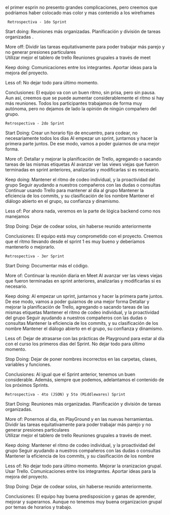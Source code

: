 el primer esprin no presento grandes complicaciones, pero creemos que podriamos haber colocado mas color y mas contenido a los wireframes

     Retrospectiva - 1do Sprint
  
Start doing:
    Reuniones más organizadas.
    Planificación y división de tareas organizadas .

More off:
    Dividir las tareas equitativamente para poder trabajar más parejo y no generar presiones particulares  
    Utilizar mejor el tablero de trello
    Reuniones grupales a través de meet
    
Keep doing:
    Comunicaciones entre los integrantes.
    Aportar ideas para la mejora del proyecto.

Less of:
    No dejar todo para último momento.
    
Conclusiones:
El equipo va con un buen ritmo, sin prisa, pero sin pausa. Aun así, creemos que se puede aumentar considerablemente el ritmo si hay más reuniones. Todos los participantes trabajamos de forma muy autónoma, pero no dejamos de lado la opinión de ningún compañero del grupo.


    Retrospectiva - 2do Sprint
    
Start Doing:
    Crear un horario fijo de encuentro, para codear, no necesariamente todos los días
    Al empezar un sprint, juntarnos y hacer la primera parte juntos. De ese modo, vamos a poder guiarnos de una mejor forma.
    
More of:
    Detallar y mejorar la planificación de Trello, agregando o sacando tareas de las mismas etiquetas
    Al avanzar ver las views viejas que fueron terminadas en sprint anteriores, analizarlas y modificarlas si es necesario.
    
Keep doing:
    Mantener el ritmo de codeo individual, y la proactividad del grupo
    Seguir ayudando a nuestros compañeros con las dudas o consultas
    Continuar usando Trello para mantener al día al grupo
    Mantener la eficiencia de los commits, y su clasificación de los nombre
    Mantener el diálogo abierto en el grupo, su confianza y dinamismo.
    
Less of:
    Por ahora nada, veremos en la parte de lógica backend como nos manejamos
    
Stop Doing:
    Dejar de codear solos, sin haberse reunido anteriormente
    
Conclusiones:
    El equipo está muy comprometido con el proyecto. Creemos que el ritmo llevando desde el sprint 1 es muy bueno y deberíamos mantenerlo o mejorarlo.


    Retrospectiva - 3er Sprint
    
Start Doing:
    Documentar más el código.
    
More of:
    Continuar la reunión diaria en Meet
    Al avanzar ver las views viejas que fueron terminadas en sprint anteriores, analizarlas y modificarlas si es necesario.
    
Keep doing:
    Al empezar un sprint, juntarnos y hacer la primera parte juntos. De ese modo, vamos a poder guiarnos de una mejor forma
    Detallar y mejorar la planificación de Trello, agregando o sacando tareas de las mismas etiquetas
    Mantener el ritmo de codeo individual, y la proactividad del grupo
    Seguir ayudando a nuestros compañeros con las dudas o consultas
    Mantener la eficiencia de los commits, y su clasificación de los nombre
    Mantener el diálogo abierto en el grupo, su confianza y dinamismo.
    
Less of:
    Dejar de atrasarse con las prácticas de Playground para estar al día con el curso los primeros días del Sprint.
    No dejar todo para último momento.
    
Stop Doing:
    Dejar de poner nombres incorrectos en las carpetas, clases, variables y funciones.
    
Conclusiones:
    Al igual que el Sprint anterior, tenemos un buen considerable. Además, siempre que podemos, adelantamos el contenido de los próximos Sprints.
    
   
   
   
    Retrospectiva - 4to (JSON) y 5to (Middlewares) Sprint
    
Start Doing:
    Reuniones más organizadas.
    Planificación y división de tareas organizadas.
    
More of:
    Ponernos al dia, en PlayGround y en las nuevas herramientas.
    Dividir las tareas equitativamente para poder trabajar más parejo y no generar presiones particulares  
    Utilizar mejor el tablero de trello
    Reuniones grupales a través de meet.
    
Keep doing:
    Mantener el ritmo de codeo individual, y la proactividad del grupo
    Seguir ayudando a nuestros compañeros con las dudas o consultas
    Mantener la eficiencia de los commits, y su clasificación de los nombre
    
Less of:
    No dejar todo para último momento.
    Mejorar la oranizacion grupal.
    Usar Trello. 
    Comunicaciones entre los integrantes.
    Aportar ideas para la mejora del proyecto.

Stop Doing:
   Dejar de codear solos, sin haberse reunido anteriormente.

Conclusiones:
El equipo hay buena predisposicion y ganas de aprender, mejorar y superarnos. Aunque no tenemos muy buena organizacion grupal por temas de horarios y trabajo.     
   
